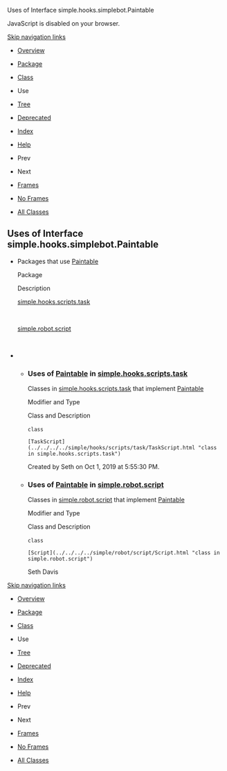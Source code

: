 Uses of Interface simple.hooks.simplebot.Paintable   <!-- try { if (location.href.indexOf('is-external=true') == -1) { parent.document.title="Uses of Interface simple.hooks.simplebot.Paintable"; } } catch(err) { } //-->

JavaScript is disabled on your browser.

[Skip navigation links](#skip.navbar.top "Skip navigation links")

*   [Overview](../../../../overview-summary.html)
*   [Package](../package-summary.html)
*   [Class](../../../../simple/hooks/simplebot/Paintable.html "interface in simple.hooks.simplebot")
*   Use
*   [Tree](../package-tree.html)
*   [Deprecated](../../../../deprecated-list.html)
*   [Index](../../../../index-files/index-1.html)
*   [Help](../../../../help-doc.html)

*   Prev
*   Next

*   [Frames](../../../../index.html?simple/hooks/simplebot/class-use/Paintable.html)
*   [No Frames](Paintable.html)

*   [All Classes](../../../../allclasses-noframe.html)

<!-- allClassesLink = document.getElementById("allclasses\_navbar\_top"); if(window==top) { allClassesLink.style.display = "block"; } else { allClassesLink.style.display = "none"; } //-->

Uses of Interface  
simple.hooks.simplebot.Paintable
----------------------------------------------------

*   Packages that use [Paintable](../../../../simple/hooks/simplebot/Paintable.html "interface in simple.hooks.simplebot") 
    
    Package
    
    Description
    
    [simple.hooks.scripts.task](#simple.hooks.scripts.task)
    
     
    
    [simple.robot.script](#simple.robot.script)
    
     
    
*   *   ### Uses of [Paintable](../../../../simple/hooks/simplebot/Paintable.html "interface in simple.hooks.simplebot") in [simple.hooks.scripts.task](../../../../simple/hooks/scripts/task/package-summary.html)
        
        Classes in [simple.hooks.scripts.task](../../../../simple/hooks/scripts/task/package-summary.html) that implement [Paintable](../../../../simple/hooks/simplebot/Paintable.html "interface in simple.hooks.simplebot") 
        
        Modifier and Type
        
        Class and Description
        
        `class` 
        
        `[TaskScript](../../../../simple/hooks/scripts/task/TaskScript.html "class in simple.hooks.scripts.task")`
        
        Created by Seth on Oct 1, 2019 at 5:55:30 PM.
        
    *   ### Uses of [Paintable](../../../../simple/hooks/simplebot/Paintable.html "interface in simple.hooks.simplebot") in [simple.robot.script](../../../../simple/robot/script/package-summary.html)
        
        Classes in [simple.robot.script](../../../../simple/robot/script/package-summary.html) that implement [Paintable](../../../../simple/hooks/simplebot/Paintable.html "interface in simple.hooks.simplebot") 
        
        Modifier and Type
        
        Class and Description
        
        `class` 
        
        `[Script](../../../../simple/robot/script/Script.html "class in simple.robot.script")`
        
        Seth Davis
        

[Skip navigation links](#skip.navbar.bottom "Skip navigation links")

*   [Overview](../../../../overview-summary.html)
*   [Package](../package-summary.html)
*   [Class](../../../../simple/hooks/simplebot/Paintable.html "interface in simple.hooks.simplebot")
*   Use
*   [Tree](../package-tree.html)
*   [Deprecated](../../../../deprecated-list.html)
*   [Index](../../../../index-files/index-1.html)
*   [Help](../../../../help-doc.html)

*   Prev
*   Next

*   [Frames](../../../../index.html?simple/hooks/simplebot/class-use/Paintable.html)
*   [No Frames](Paintable.html)

*   [All Classes](../../../../allclasses-noframe.html)

<!-- allClassesLink = document.getElementById("allclasses\_navbar\_bottom"); if(window==top) { allClassesLink.style.display = "block"; } else { allClassesLink.style.display = "none"; } //-->